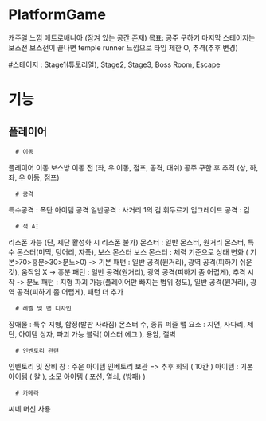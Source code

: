 # PlatformGame
캐주얼 느낌
메트로배니아 (잠겨 있는 공간 존재)
목표: 공주 구하기
마지막 스테이지는 보스전
보스전이 끝나면 temple runner 느낌으로 타임 제한 O, 추격(추후 변경)

#스테이지 : Stage1(튜토리얼), Stage2, Stage3, Boss Room, Escape

# 기능

## 플레이어
      # 이동
플레이어 이동 보스방 이동 전 (좌, 우 이동, 점프, 공격, 대쉬)
공주 구한 후 추격 (상, 하, 좌, 우 이동, 점프)
      
      # 공격
특수공격 : 폭탄 아이템 공격
일반공격 : 사거리 1의 검 휘두르기
업그레이드 공격 : 검

      # 적 AI
리스폰 가능 (단, 제단 활성화 시 리스폰 불가)
몬스터 : 일반 몬스터, 원거리 몬스터, 특수 몬스터(미믹, 덩어리, 자폭), 보스 몬스터
보스 몬스터 : 체력 기준으로 상태 변화 ( 기본>70>흥분>30>분노>0)
-> 기본 패턴 : 일반 공격(원거리), 광역 공격(피하기 쉬운 것), 움직임 X
-> 흥분 패턴 : 일반 공격(원거리), 광역 공격(피하기 좀 어렵게), 추격 시작
-> 분노 패턴 : 지형 파괴 가능(플레이어만 빠지는 범위 정도), 
	           일반 공격(원거리), 광역 공격(피하기 좀 어렵게), 패턴 더 추가

      # 레벨 및 맵 디자인
장애물 : 특수 지형, 함정(발판 사라짐)
몬스터 수, 종류
퍼즐
맵 요소 : 지면, 사다리, 제단, 아이템 상자, 파괴 가능 블럭( 이스터 에그 ), 용암, 절벽

      # 인벤토리 관련
인벤토리 및 장비 창 : 주운 아이템 인베토리 보관 => 추후 회의 ( 10칸 )
아이템 : 기본 아이템 ( 칼 ), 소모 아이템 ( 포션, 열쇠, (방패) )

      # 카메라
씨네 머신 사용
